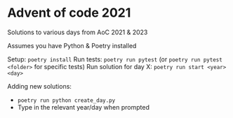 # Advent of code 2021

Solutions to various days from AoC 2021 & 2023

Assumes you have Python & Poetry installed

Setup: `poetry install`
Run tests: `poetry run pytest` (or `poetry run pytest <folder>` for specific tests)
Run solution for day X: `poetry run start <year> <day>`

Adding new solutions:
* `poetry run python create_day.py`
* Type in the relevant year/day when prompted